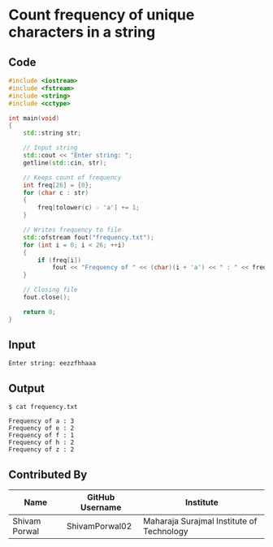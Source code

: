 # Count frequency of unique characters in a string

## Code
```cpp
#include <iostream>
#include <fstream>
#include <string>
#include <cctype>

int main(void)
{
    std::string str;

    // Input string
    std::cout << "Enter string: ";
    getline(std::cin, str);

    // Keeps count of frequency
    int freq[26] = {0};
    for (char c : str)
    {
        freq[tolower(c) - 'a'] += 1;
    }

    // Writes frequency to file
    std::ofstream fout("frequency.txt");
    for (int i = 0; i < 26; ++i)
    {
        if (freq[i])
            fout << "Frequency of " << (char)(i + 'a') << " : " << freq[i] << "\n";
    }

    // Closing file
    fout.close();

    return 0;
}
```

## Input
```
Enter string: eezzfhhaaa
```

## Output
```
$ cat frequency.txt

Frequency of a : 3
Frequency of e : 2
Frequency of f : 1
Frequency of h : 2
Frequency of z : 2
```

## Contributed By 

| Name | GitHub Username | Institute |
| --- | --- | --- |
| Shivam Porwal | ShivamPorwal02 | Maharaja Surajmal Institute of Technology |